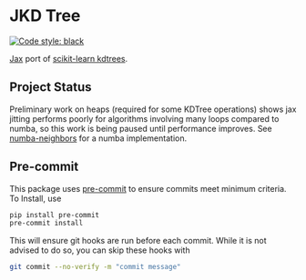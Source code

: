 # JKD Tree

[![Code style: black](https://img.shields.io/badge/code%20style-black-000000.svg)](https://github.com/psf/black)

[Jax](https://github.com/google/jax) port of [scikit-learn kdtrees](https://github.com/scikit-learn/scikit-learn/tree/master/sklearn/neighbors).

## Project Status

Preliminary work on heaps (required for some KDTree operations) shows jax jitting performs poorly for algorithms involving many loops compared to numba, so this work is being paused until performance improves. See [numba-neighbors](https://github.com/jackd/numba-neighbors) for a numba implementation.

## Pre-commit

This package uses [pre-commit](https://pre-commit.com/) to ensure commits meet minimum criteria. To Install, use

```bash
pip install pre-commit
pre-commit install
```

This will ensure git hooks are run before each commit. While it is not advised to do so, you can skip these hooks with

```bash
git commit --no-verify -m "commit message"
```
